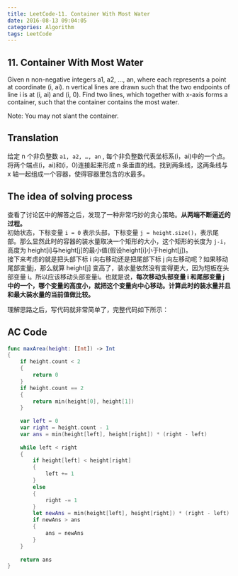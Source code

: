 ```yaml
---
title: LeetCode-11. Container With Most Water  
date: 2016-08-13 09:04:05  
categories: Algorithm  
tags: LeetCode   
---
```


## 11. Container With Most Water  

Given n non-negative integers a1, a2, ..., an, where each represents a point at coordinate (i, ai). n vertical lines are drawn such that the two endpoints of line i is at (i, ai) and (i, 0). Find two lines, which together with x-axis forms a container, such that the container contains the most water.

Note: You may not slant the container.

## Translation

给定 n 个非负整数 `a1, a2, …, an` , 每个非负整数代表坐标系(i，ai)中的一个点。将两个端点(i，ai)和(i，0)连接起来形成 n 条垂直的线。找到两条线，这两条线与 x 轴一起组成一个容器，使得容器里包含的水最多。

## The idea of solving process

查看了讨论区中的解答之后，发现了一种非常巧妙的贪心策略。**从两端不断逼近的过程。**  
初始状态，下标变量 `i = 0` 表示头部，下标变量 `j = height.size()`，表示尾部。那么显然此时的容器的装水量取决一个矩形的大小，这个矩形的长度为 `j-i`，高度为 height[i]与height[j]的最小值(假设height[i]小于height[j])。  
接下来考虑的就是把头部下标 i 向右移动还是把尾部下标 j 向左移动呢？如果移动尾部变量j，那么就算 height[j] 变高了，装水量依然没有变得更大，因为短板在头部变量 i。所以应该移动头部变量i。也就是说，**每次移动头部变量 i 和尾部变量 j 中的一个，哪个变量的高度小，就把这个变量向中心移动。计算此时的装水量并且和最大装水量的当前值做比较。**

理解思路之后，写代码就非常简单了，完整代码如下所示：

## AC Code

```swift
func maxArea(height: [Int]) -> Int
{
    if height.count < 2
    {
        return 0
    }
    if height.count == 2
    {
        return min(height[0], height[1])
    }
    
    var left = 0
    var right = height.count - 1
    var ans = min(height[left], height[right]) * (right - left)
    
    while left < right
    {
        if height[left] < height[right]
        {
            left += 1
        }
        else
        {
            right -= 1
        }
        let newAns = min(height[left], height[right]) * (right - left)
        if newAns > ans
        {
            ans = newAns
        }
    }
    
    return ans
}
```